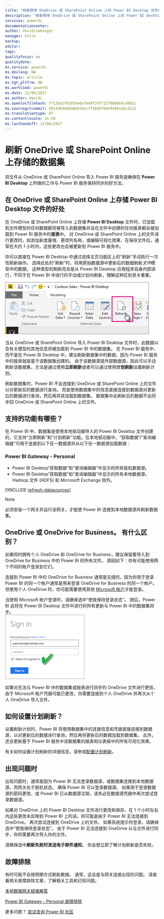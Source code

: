 ```yaml
---
title: "刷新使用 OneDrive 或 SharePoint Online 上的 Power BI Desktop 文件创建的数据集"
description: "刷新使用 OneDrive 或 SharePoint Online 上的 Power BI Desktop 文件创建的数据集"
services: powerbi
documentationcenter: 
author: davidiseminger
manager: kfile
backup: 
editor: 
tags: 
qualityfocus: no
qualitydate: 
ms.service: powerbi
ms.devlang: NA
ms.topic: article
ms.tgt_pltfrm: NA
ms.workload: powerbi
ms.date: 12/06/2017
ms.author: davidi
ms.openlocfilehash: ff12ba2f0c05be0afe40f24f722f08d664cdd01c
ms.sourcegitcommit: d91436de68a0e833ecff18d976de9d9431bc4121
ms.translationtype: HT
ms.contentlocale: zh-CN
ms.lasthandoff: 12/06/2017
---
```

# <a name="refresh-a-dataset-stored-on-onedrive-or-sharepoint-online"></a>刷新 OneDrive 或 SharePoint Online 上存储的数据集
将文件从 OneDrive 或 SharePoint Online 导入 Power BI 服务是确保在 **Power BI Desktop** 上所做的工作与 Power BI 服务保持同步的好方法。

## <a name="advantages-of-storing-a-power-bi-desktop-file-on-onedrive-or-sharepoint-online"></a>在 OneDrive 或 SharePoint Online 上存储 Power BI Desktop 文件的好处
在 OneDrive 或 SharePoint Online 上存储 **Power BI Desktop** 文件时，已加载到文件模型的任何数据都将被导入到数据集并且在文件中创建的任何报表都会被加载到 Power BI 服务中的**报表**中。 对 OneDrive 或 SharePoint Online 上的文件进行更改时，如添加新度量值、更改列名称，或编辑可视化效果，在保存文件后，通常在大约 1 小时内，这些更改也会被更新到 Power BI 服务中。

你可以直接在 Power BI Desktop 中通过选择主页功能区上的“刷新”手动执行一次性刷新操作。 选择此处的“刷新”时，将用原始数据源中更新后的数据刷新*文件*模型中的数据。 这种类型的刷新完全是从 Power BI Desktop 应用程序自身内部进行，不同于在 Power BI 中进行的手动或计划内刷新，理解这种区别至关重要。

![](media/refresh-desktop-file-onedrive/pbix-refresh.png)

当从 OneDrive 或 SharePoint Online 导入 Power BI Desktop 文件时，此数据以及有关模型的其他信息将被加载到 Power BI 中的数据集。 在 Power BI 服务中，而不是在 Power BI Desktop 中，建议刷新数据集中的数据，因为 Power BI 服务中的报表就是基于该数据集创建的。 由于该数据源是外部数据源，因此可以手动刷新该数据集，方法是通过使用**立即刷新**或者可以通过使用**计划刷新**设置刷新计划。

刷新数据集时，Power BI 不会连接到 OneDrive 或 SharePoint Online 上的文件以对更新后的数据进行查询。 而是使用数据集中的信息直接连接到数据源对更新后的数据进行查询，然后再将其加载到数据集。 数据集中此刷新后的数据不会同步回 OneDrive 或 SharePoint Online 上的文件。

## <a name="whats-supported"></a>支持的功能有哪些？
在 Power BI 中，数据集是使用本地驱动器导入的 Power BI Desktop 文件创建的，它支持“立即刷新”和“计划刷新”功能。在本地驱动器中，“获取数据”/“查询编辑器”可用于连接到以下任一数据源并从以下任一数据源加载数据：

### <a name="power-bi-gateway---personal"></a>Power BI Gateway - Personal
* Power BI Desktop“获取数据”和“查询编辑器”中显示的所有联机数据源。
* Power BI Desktop“获取数据”和“查询编辑器”中显示的所有本地数据源，Hadoop 文件 (HDFS) 和 Microsoft Exchange 除外。

<!-- Refresh Data sources-->
[!INCLUDE [refresh-datasources](./includes/refresh-datasources.md)]

> [!NOTE]
> 必须安装一个网关并运行该网关，才能使 Power BI 连接到本地数据源并刷新数据集。
> 
> 

## <a name="onedrive-or-onedrive-for-business-whats-the-difference"></a>OneDrive 或 OneDrive for Business。 有什么区别？
如果同时拥有个人 OneDrive 和 OneDrive for Business，建议保留要导入到 OneDrive for Business 中的 Power BI 的所有文件。 原因如下：你有可能使用两个不同的帐户登录到它们。

连接到 Power BI 中的 OneDrive for Business 通常是无缝的，因为你用于登录 Power BI 的同一个帐户通常是用来登录 OneDrive for Business 的同一个帐户。 但使用个人 OneDrive 时，你可能需要使用其他 [Microsoft 帐户](http://www.microsoft.com/account/default.aspx)才能登录。

当使用 Microsoft 帐户登录时，请确保选中“使我保持登录状态”。 随后，Power BI 会将在 Power BI Desktop 文件中进行的所有更新与 Power BI 中的数据集同步。  
    ![](media/refresh-desktop-file-onedrive/refresh_signin_keepmesignedin.png)

如果对无法与 Power BI 中的数据集或报表进行同步的 OneDrive 文件进行更改，由于 Microsoft 帐户凭据可能已更改，你需要连接到个人 OneDrive 并再次从个人 OneDrive 导入文件。

## <a name="how-do-i-schedule-refresh"></a>如何设置计划刷新？
设置刷新计划时，Power BI 将使用数据集中的连接信息和凭据直接连接到数据源，以对更新后的数据进行查询，然后再将更新后的数据加载到数据集。 此外，还会更新基于 Power BI 服务中该数据集的报表和仪表板中的所有可视化效果。

有关如何设置计划刷新的详细信息，请参阅[配置计划刷新](refresh-scheduled-refresh.md)。

## <a name="when-things-go-wrong"></a>出现问题时
出现问题时，通常是因为 Power BI 无法登录数据源，或数据集连接到本地数据源，而网关处于脱机状态。 确保 Power BI 可以登录数据源。 如果用于登录数据源的密码更改，或 Power BI 已从数据源注销，请务必在数据源凭据中再次尝试登录数据源。

如果对 OneDrive 上的 Power BI Desktop 文件进行更改和保存，在 1 个小时左右内这些更改未反映到 Power BI 上的话，则可能是由于 Power BI 无法连接到 OneDrive。 再次尝试连接到 OneDrive 上的文件。 如果系统提示你登录，请确保选中“使我保持登录状态”。 由于 Power BI 无法连接到 OneDrive 以与文件进行同步，你将需要再次导入你的文件。

请确保选中**刷新失败时发送电子邮件通知**。 你会想立即了解计划刷新是否失败。

## <a name="troubleshooting"></a>故障排除
有时可能不会按预期方式刷新数据。 通常，这会是与网关连接出现的问题。 请查看网关故障排除文章，了解相关工具和已知问题。

[本地数据网关疑难解答](service-gateway-onprem-tshoot.md)

[Power BI Gateway - Personal 故障排除](service-admin-troubleshooting-power-bi-personal-gateway.md)

更多问题？ [尝试咨询 Power BI 社区](http://community.powerbi.com/)

